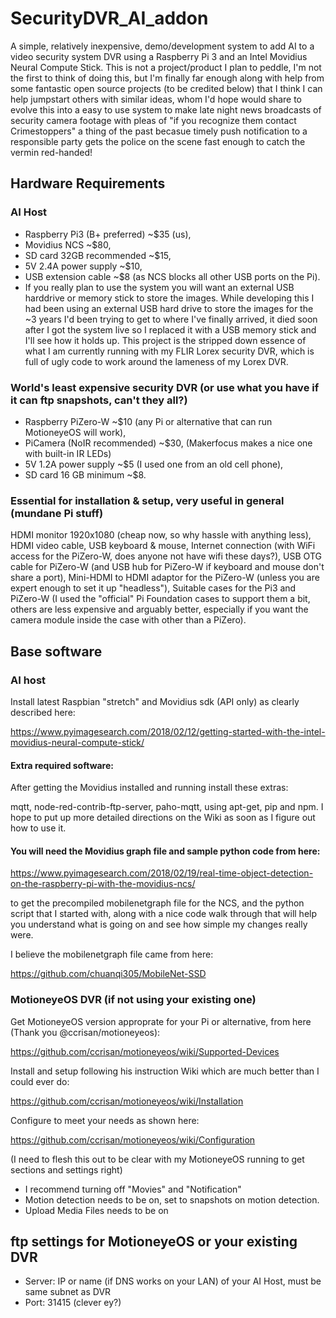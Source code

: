# SecurityDVR_AI_addon
A simple, relatively inexpensive, demo/development system to add AI to a video security system DVR using a Raspberry Pi 3 and an Intel Movidius Neural Compute Stick.   This is not a project/product I plan to peddle, I'm not the first to think of doing this, but I'm finally far enough along with help from some fantastic open source projects (to be credited below) that I think I can help jumpstart others with similar ideas, whom I'd hope would share to evolve this into a easy to use system to make late night news broadcasts of security camera footage with pleas of "if you recognize them contact Crimestoppers" a thing of the past becasue timely push notification to a responsible party gets the police on the scene fast enough to catch the vermin red-handed!

## Hardware Requirements
### AI Host 
- Raspberry Pi3 (B+ preferred)  ~$35 (us),
- Movidius NCS                  ~$80,
- SD card 32GB recommended      ~$15,
- 5V 2.4A power supply          ~$10,
- USB extension cable           ~$8   (as NCS blocks all other USB ports on the Pi).  
- If you really plan to use the system you will want an external USB harddrive or memory stick to store the images.  While developing this I had been using an external USB hard drive to store the images for the ~3 years I'd been trying to get to where I've finally arrived, it died soon after I got the system live so I replaced it with a USB memory stick and I'll see how it holds up.  This project is the stripped down essence of what I am currently running with my FLIR Lorex security DVR, which is full of ugly code to work around the lameness of my Lorex DVR.

### World's least expensive security DVR (or use what you have if it can ftp snapshots, can't they all?)
- Raspberry PiZero-W          ~$10  (any Pi or alternative that can run MotioneyeOS will work),
- PiCamera (NoIR recommended) ~$30, (Makerfocus makes a nice one with built-in IR LEDs)
- 5V 1.2A power supply        ~$5   (I used one from an old cell phone),
- SD card 16 GB minimum       ~$8.

### Essential for installation & setup, very useful in general (mundane Pi stuff)
HDMI monitor 1920x1080 (cheap now, so why hassle with anything less),
HDMI video cable,
USB keyboard & mouse,
Internet connection (with WiFi access for the PiZero-W, does anyone not have wifi these days?),
USB OTG cable for PiZero-W (and USB hub for PiZero-W if keyboard and mouse don't share a port),
Mini-HDMI to HDMI adaptor for the PiZero-W (unless you are expert enough to set it up "headless"),
Suitable cases for the Pi3 and PiZero-W (I used the "official" Pi Foundation cases to support them a bit, others are less expensive and arguably better, especially if you want the camera module inside the case with other than a PiZero).


## Base software
### AI host
Install latest Raspbian "stretch" and Movidius sdk (API only) as clearly described here:

https://www.pyimagesearch.com/2018/02/12/getting-started-with-the-intel-movidius-neural-compute-stick/

#### Extra required software:
After getting the Movidius installed and running install these extras:

mqtt, node-red-contrib-ftp-server, paho-mqtt, using apt-get, pip and npm.  I hope to put up more detailed directions on the Wiki as soon as I figure out how to use it.

#### You will need the Movidius graph file and sample python code from here:

https://www.pyimagesearch.com/2018/02/19/real-time-object-detection-on-the-raspberry-pi-with-the-movidius-ncs/

to get the precompiled mobilenetgraph file for the NCS, and the python script that I started with, along with a nice code walk through that will help you understand what is going on and see how simple my changes really were. 

I believe the mobilenetgraph file came from here:

https://github.com/chuanqi305/MobileNet-SSD


### MotioneyeOS DVR (if not using your existing one)

Get MotioneyeOS version approprate for your Pi or alternative, from here (Thank you @ccrisan/motioneyeos):

https://github.com/ccrisan/motioneyeos/wiki/Supported-Devices

Install and setup following his instruction Wiki which are much better than I could ever do:

https://github.com/ccrisan/motioneyeos/wiki/Installation

Configure to meet your needs as shown here:

https://github.com/ccrisan/motioneyeos/wiki/Configuration

(I need to flesh this out to be clear with my MotioneyeOS running to get sections and settings right)
- I recommend turning off "Movies" and "Notification"
- Motion detection needs to be on, set to snapshots on motion detection.
- Upload Media Files needs to be on


## ftp settings for MotioneyeOS or your existing DVR
  - Server:  IP or name (if DNS works on your LAN) of your AI Host, must be same subnet as DVR
  - Port: 31415 (clever ey?)
  



